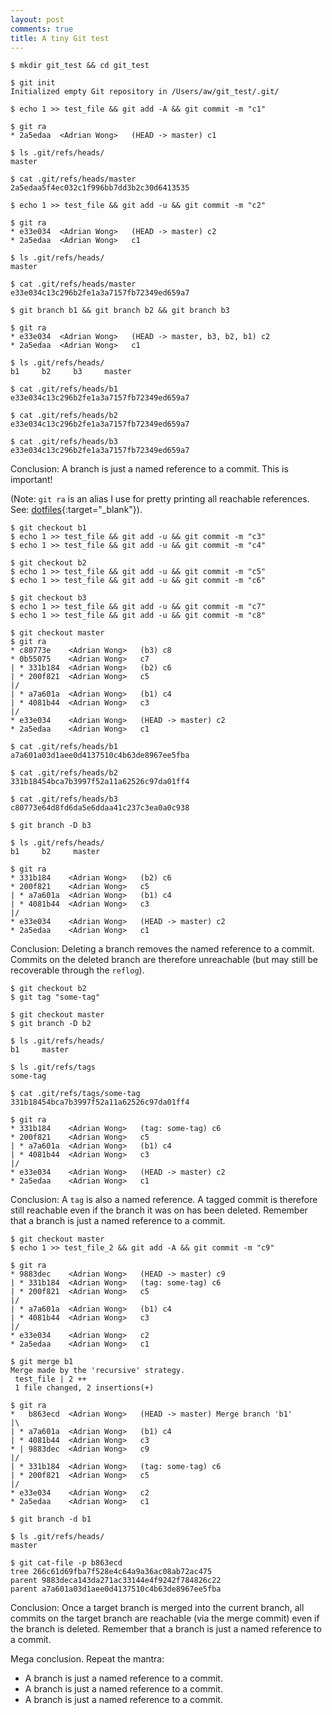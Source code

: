 ```yaml
---
layout: post
comments: true
title: A tiny Git test
---
```


```console
$ mkdir git_test && cd git_test

$ git init
Initialized empty Git repository in /Users/aw/git_test/.git/

$ echo 1 >> test_file && git add -A && git commit -m "c1"

$ git ra
* 2a5edaa  <Adrian Wong>   (HEAD -> master) c1

$ ls .git/refs/heads/ 
master

$ cat .git/refs/heads/master
2a5edaa5f4ec032c1f996bb7dd3b2c30d6413535
```

```console
$ echo 1 >> test_file && git add -u && git commit -m "c2"

$ git ra
* e33e034  <Adrian Wong>   (HEAD -> master) c2
* 2a5edaa  <Adrian Wong>   c1

$ ls .git/refs/heads/ 
master

$ cat .git/refs/heads/master
e33e034c13c296b2fe1a3a7157fb72349ed659a7
```

```console
$ git branch b1 && git branch b2 && git branch b3

$ git ra
* e33e034  <Adrian Wong>   (HEAD -> master, b3, b2, b1) c2
* 2a5edaa  <Adrian Wong>   c1

$ ls .git/refs/heads/
b1     b2     b3     master

$ cat .git/refs/heads/b1
e33e034c13c296b2fe1a3a7157fb72349ed659a7

$ cat .git/refs/heads/b2
e33e034c13c296b2fe1a3a7157fb72349ed659a7

$ cat .git/refs/heads/b3
e33e034c13c296b2fe1a3a7157fb72349ed659a7
```

Conclusion: A branch is just a named reference to a commit. This is important!

(Note: `git ra` is an alias I use for pretty printing all reachable references. See: [dotfiles](https://github.com/adrianwong/dotfiles){:target="_blank"}).

```console
$ git checkout b1
$ echo 1 >> test_file && git add -u && git commit -m "c3"
$ echo 1 >> test_file && git add -u && git commit -m "c4"

$ git checkout b2
$ echo 1 >> test_file && git add -u && git commit -m "c5"
$ echo 1 >> test_file && git add -u && git commit -m "c6"

$ git checkout b3
$ echo 1 >> test_file && git add -u && git commit -m "c7"
$ echo 1 >> test_file && git add -u && git commit -m "c8"

$ git checkout master
$ git ra
* c80773e    <Adrian Wong>   (b3) c8
* 0b55075    <Adrian Wong>   c7
| * 331b184  <Adrian Wong>   (b2) c6
| * 200f821  <Adrian Wong>   c5
|/  
| * a7a601a  <Adrian Wong>   (b1) c4
| * 4081b44  <Adrian Wong>   c3
|/  
* e33e034    <Adrian Wong>   (HEAD -> master) c2
* 2a5edaa    <Adrian Wong>   c1

$ cat .git/refs/heads/b1
a7a601a03d1aee0d4137510c4b63de8967ee5fba

$ cat .git/refs/heads/b2
331b18454bca7b3997f52a11a62526c97da01ff4

$ cat .git/refs/heads/b3
c80773e64d8fd6da5e6ddaa41c237c3ea0a0c938
```

```console
$ git branch -D b3

$ ls .git/refs/heads/
b1     b2     master

$ git ra
* 331b184    <Adrian Wong>   (b2) c6
* 200f821    <Adrian Wong>   c5
| * a7a601a  <Adrian Wong>   (b1) c4
| * 4081b44  <Adrian Wong>   c3
|/  
* e33e034    <Adrian Wong>   (HEAD -> master) c2
* 2a5edaa    <Adrian Wong>   c1
```

Conclusion: Deleting a branch removes the named reference to a commit. Commits on the deleted branch are therefore unreachable (but may still be recoverable through the `reflog`).

```console
$ git checkout b2
$ git tag "some-tag"

$ git checkout master
$ git branch -D b2

$ ls .git/refs/heads/
b1     master

$ ls .git/refs/tags
some-tag

$ cat .git/refs/tags/some-tag
331b18454bca7b3997f52a11a62526c97da01ff4

$ git ra
* 331b184    <Adrian Wong>   (tag: some-tag) c6
* 200f821    <Adrian Wong>   c5
| * a7a601a  <Adrian Wong>   (b1) c4
| * 4081b44  <Adrian Wong>   c3
|/  
* e33e034    <Adrian Wong>   (HEAD -> master) c2
* 2a5edaa    <Adrian Wong>   c1
```

Conclusion: A `tag` is also a named reference. A tagged commit is therefore still reachable even if the branch it was on has been deleted. Remember that a branch is just a named reference to a commit.

```console
$ git checkout master
$ echo 1 >> test_file_2 && git add -A && git commit -m "c9"

$ git ra
* 9883dec    <Adrian Wong>   (HEAD -> master) c9
| * 331b184  <Adrian Wong>   (tag: some-tag) c6
| * 200f821  <Adrian Wong>   c5
|/  
| * a7a601a  <Adrian Wong>   (b1) c4
| * 4081b44  <Adrian Wong>   c3
|/  
* e33e034    <Adrian Wong>   c2
* 2a5edaa    <Adrian Wong>   c1

$ git merge b1
Merge made by the 'recursive' strategy.
 test_file | 2 ++
 1 file changed, 2 insertions(+)

$ git ra
*   b863ecd  <Adrian Wong>   (HEAD -> master) Merge branch 'b1'
|\  
| * a7a601a  <Adrian Wong>   (b1) c4
| * 4081b44  <Adrian Wong>   c3
* | 9883dec  <Adrian Wong>   c9
|/  
| * 331b184  <Adrian Wong>   (tag: some-tag) c6
| * 200f821  <Adrian Wong>   c5
|/  
* e33e034    <Adrian Wong>   c2
* 2a5edaa    <Adrian Wong>   c1

$ git branch -d b1

$ ls .git/refs/heads/
master

$ git cat-file -p b863ecd
tree 266c61d69fba7f528e4c64a9a36ac08ab72ac475
parent 9883deca143da271ac33144e4f9242f784826c22
parent a7a601a03d1aee0d4137510c4b63de8967ee5fba
```

Conclusion: Once a target branch is merged into the current branch, all commits on the target branch are reachable (via the merge commit) even if the branch is deleted. Remember that a branch is just a named reference to a commit.

Mega conclusion. Repeat the mantra:
* A branch is just a named reference to a commit.
* A branch is just a named reference to a commit.
* A branch is just a named reference to a commit.

